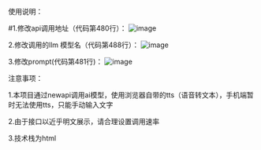 使用说明：

#1.修改api调用地址（代码第480行）：
![image](https://github.com/user-attachments/assets/2d0b6644-1868-46f7-9cd0-7544297a29b3)

2.修改调用的llm 模型名（代码第488行）：
![image](https://github.com/user-attachments/assets/efea3c32-1d71-43ac-8960-e19e457ec059)

3.修改prompt(代码第481行)：
![image](https://github.com/user-attachments/assets/4266f942-070d-4ed8-84b3-d3fdcd1c3d6c)

注意事项：

1.本项目通过newapi调用ai模型，使用浏览器自带的tts（语音转文本），手机端暂时无法使用tts，只能手动输入文字

2.由于接口以近乎明文展示，请合理设置调用速率

3.技术栈为html

